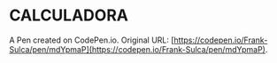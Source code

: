 # CALCULADORA

A Pen created on CodePen.io. Original URL: [https://codepen.io/Frank-Sulca/pen/mdYpmaP](https://codepen.io/Frank-Sulca/pen/mdYpmaP).

